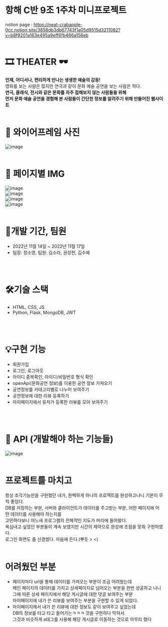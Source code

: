 # 항해 C반 9조 1주차 미니프로젝트<br>
notion page : https://neat-crabapple-0cc.notion.site/3858db3db67743f1a05d9515d3211082?v=b8f9201a163e495a9eff6fb466a156eb<br>
<br>

# 🎞 THEATER 🕶<br>
**언제, 어디서나, 편리하게 만나는 생생한 예술의 감동!**<br>
영화를 보는 사람은 많지만 연극과 같이 문화 예술 공연을 보는 사람은 적다.<br>
**연극, 클래식, 전시와 같은 문화를 자주 접해보지 않는 사람들을 위해 <br>
먼저 문화 예술 공연을 경험해 본 사람들이 간단한 정보를 알려주기 위해 만들어진 웹사이트<br>**
<br>

# 📕 와이어프레임 사진
![image](https://user-images.githubusercontent.com/85012454/202397510-c41e0a42-a463-4330-81ad-5e7ae76f0035.png)
<br>
<br>


# 📕 페이지별 IMG
![image](https://user-images.githubusercontent.com/85012454/202456407-1e4ebf49-c1cb-4333-b862-06de099e9615.png)
<br>
![image](https://user-images.githubusercontent.com/85012454/202456570-c2750c99-9c59-48f5-8ad9-01f199a1f035.png)
<br>
![image](https://user-images.githubusercontent.com/85012454/202456676-29b300f7-5fe9-476f-93d6-1d6953c0c60b.png)
<br>
![image](https://user-images.githubusercontent.com/85012454/202456750-870c0128-9647-4fe4-8e87-1acc2a4eabca.png)
<br>
<br>

# 📆개발 기간, 팀원
- 2022년 11월 14일 ~ 2022년 11월 17일<br>
- 팀장: 정소영, 팀원: 김소라, 권성현, 김수예<br>
<br>
<br>

# 🛠️기술 스택<br>
- HTML, CSS, JS<br>
- Python, Flask, MongoDB, JWT<br>
<br>
<br>

# 💡구현 기능<br>
- 회원가입
- 로그인, 로그아웃
- 아이디 중복확인, 아이디/비밀번호 형식 확인
- openApi(문화공연 정보)를 이용한 공연 정보 가져오기
- 공연정보를 카테고리별로 나누어 보여주기
- 공연정보에 대한 리뷰 등록하기
- 마이페이지에서 유저가 등록한 리뷰를 모아 보여주기
<br>
<br>

# 📕 **API (개발해야 하는 기능들)**
![image](https://user-images.githubusercontent.com/85012454/202402310-b465751b-86e5-4a09-9c0d-0add994aaee0.png)
<br>
<br>

# 프로젝트를 마치고
항상 조각기능만을 구현했던 내가, 완벽하게 하나의 프로젝트를 완성하고나니 기분이 무척 좋았다.<br>
DB를 저장하는 부분, 서버와 클라이언트가 데이터를 주고받는 부분, 어떤 페이지에 어떤 데이터를 사용해야 하는지를<br>
고민하다보니 어느새 프로그램의 전체적인 지도가 머리에 들어왔다.<br>
욕심내고 싶었던 부분들이 계속 보였지만 시간의 제약으로 완성에 초점을 맞춰 구현하였다.<br>
로그인 화면도 좀 신경썼다. 마음에 든다.(뿌듯 > <)
<br>
<br>

# 어려웠던 부분
- 페이지마다 url을 통해 데이터를 가져오는 부분이 조금 어려웠는데<br>
  메인 페이지의 데이터를 가지고 상세페이지로 넘어오는 부분을 한번 성공하고 나니<br>
  그에 따른 상세 페이지에서 해당 게시글에 대한 댓글 보여주는 부분<br>
  마이페이지에 내가 쓴 리뷰를 보여주는 부분을 구현할 수 있게 되었다.<br>
- 마이페이지에서 내가 쓴 리뷰에 대한 정보도 같이 보여주고 싶었는데<br>
  DB의 정보를 타고 타고 들어가는ㅋㅋㅋ 것을 구현하다 막혀서.<br>
  그것과 비슷하게 a태그를 사용해 해당 게시글로 이동하는 것으로 마무리 했다<br>
<br>
<br>
<br>
